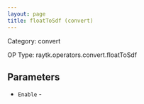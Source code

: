 ```yaml
---
layout: page
title: floatToSdf (convert)
---
```


Category: convert

OP Type: raytk.operators.convert.floatToSdf

## Parameters

* `Enable` -
